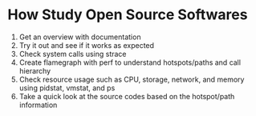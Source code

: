 # How Study Open Source Softwares

1. Get an overview with documentation
2. Try it out and see if it works as expected
3. Check system calls using strace
4. Create flamegraph with perf to understand hotspots/paths and call hierarchy
5. Check resource usage such as CPU, storage, network, and memory using pidstat, vmstat, and ps
6. Take a quick look at the source codes based on the hotspot/path information
